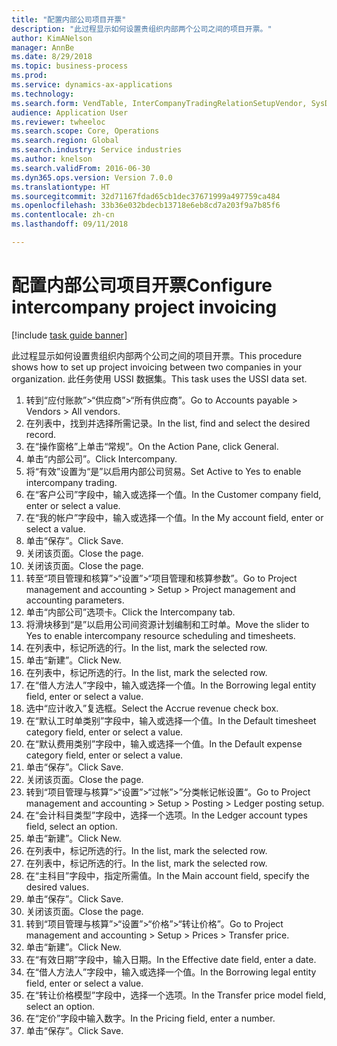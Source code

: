 ```yaml
--- 
title: "配置内部公司项目开票"
description: "此过程显示如何设置贵组织内部两个公司之间的项目开票。"
author: KimANelson
manager: AnnBe
ms.date: 8/29/2018
ms.topic: business-process
ms.prod: 
ms.service: dynamics-ax-applications
ms.technology: 
ms.search.form: VendTable, InterCompanyTradingRelationSetupVendor, SysDataAreaSelectLookup, ProjParameters, ProjPosting, ProjTransferPrice
audience: Application User
ms.reviewer: twheeloc
ms.search.scope: Core, Operations
ms.search.region: Global
ms.search.industry: Service industries
ms.author: knelson
ms.search.validFrom: 2016-06-30
ms.dyn365.ops.version: Version 7.0.0
ms.translationtype: HT
ms.sourcegitcommit: 32d71167fdad65cb1dec37671999a497759ca484
ms.openlocfilehash: 33b36e032bdecb13718e6eb8cd7a203f9a7b85f6
ms.contentlocale: zh-cn
ms.lasthandoff: 09/11/2018

---
```

# <a name="configure-intercompany-project-invoicing"></a><span data-ttu-id="5ff27-103">配置内部公司项目开票</span><span class="sxs-lookup"><span data-stu-id="5ff27-103">Configure intercompany project invoicing</span></span>

[!include [task guide banner](../../includes/task-guide-banner.md)]

<span data-ttu-id="5ff27-104">此过程显示如何设置贵组织内部两个公司之间的项目开票。</span><span class="sxs-lookup"><span data-stu-id="5ff27-104">This procedure shows how to set up project invoicing between two companies in your organization.</span></span> <span data-ttu-id="5ff27-105">此任务使用 USSI 数据集。</span><span class="sxs-lookup"><span data-stu-id="5ff27-105">This task uses the USSI data set.</span></span>

1. <span data-ttu-id="5ff27-106">转到“应付账款”>“供应商”>“所有供应商”。</span><span class="sxs-lookup"><span data-stu-id="5ff27-106">Go to Accounts payable > Vendors > All vendors.</span></span>
2. <span data-ttu-id="5ff27-107">在列表中，找到并选择所需记录。</span><span class="sxs-lookup"><span data-stu-id="5ff27-107">In the list, find and select the desired record.</span></span>
3. <span data-ttu-id="5ff27-108">在“操作窗格”上单击“常规”。</span><span class="sxs-lookup"><span data-stu-id="5ff27-108">On the Action Pane, click General.</span></span>
4. <span data-ttu-id="5ff27-109">单击“内部公司”。</span><span class="sxs-lookup"><span data-stu-id="5ff27-109">Click Intercompany.</span></span>
5. <span data-ttu-id="5ff27-110">将“有效”设置为“是”以启用内部公司贸易。</span><span class="sxs-lookup"><span data-stu-id="5ff27-110">Set Active to Yes to enable intercompany trading.</span></span>
6. <span data-ttu-id="5ff27-111">在“客户公司”字段中，输入或选择一个值。</span><span class="sxs-lookup"><span data-stu-id="5ff27-111">In the Customer company field, enter or select a value.</span></span>
7. <span data-ttu-id="5ff27-112">在“我的帐户”字段中，输入或选择一个值。</span><span class="sxs-lookup"><span data-stu-id="5ff27-112">In the My account field, enter or select a value.</span></span>
8. <span data-ttu-id="5ff27-113">单击“保存”。</span><span class="sxs-lookup"><span data-stu-id="5ff27-113">Click Save.</span></span>
9. <span data-ttu-id="5ff27-114">关闭该页面。</span><span class="sxs-lookup"><span data-stu-id="5ff27-114">Close the page.</span></span>
10. <span data-ttu-id="5ff27-115">关闭该页面。</span><span class="sxs-lookup"><span data-stu-id="5ff27-115">Close the page.</span></span>
11. <span data-ttu-id="5ff27-116">转至“项目管理和核算”>“设置”>“项目管理和核算参数”。</span><span class="sxs-lookup"><span data-stu-id="5ff27-116">Go to Project management and accounting > Setup > Project management and accounting parameters.</span></span>
12. <span data-ttu-id="5ff27-117">单击“内部公司”选项卡。</span><span class="sxs-lookup"><span data-stu-id="5ff27-117">Click the Intercompany tab.</span></span>
13. <span data-ttu-id="5ff27-118">将滑块移到“是”以启用公司间资源计划编制和工时单。</span><span class="sxs-lookup"><span data-stu-id="5ff27-118">Move the slider to Yes to enable intercompany resource scheduling and timesheets.</span></span>
14. <span data-ttu-id="5ff27-119">在列表中，标记所选的行。</span><span class="sxs-lookup"><span data-stu-id="5ff27-119">In the list, mark the selected row.</span></span>
15. <span data-ttu-id="5ff27-120">单击“新建”。</span><span class="sxs-lookup"><span data-stu-id="5ff27-120">Click New.</span></span>
16. <span data-ttu-id="5ff27-121">在列表中，标记所选的行。</span><span class="sxs-lookup"><span data-stu-id="5ff27-121">In the list, mark the selected row.</span></span>
17. <span data-ttu-id="5ff27-122">在“借人方法人”字段中，输入或选择一个值。</span><span class="sxs-lookup"><span data-stu-id="5ff27-122">In the Borrowing legal entity field, enter or select a value.</span></span>
18. <span data-ttu-id="5ff27-123">选中“应计收入”复选框。</span><span class="sxs-lookup"><span data-stu-id="5ff27-123">Select the Accrue revenue check box.</span></span>
19. <span data-ttu-id="5ff27-124">在“默认工时单类别”字段中，输入或选择一个值。</span><span class="sxs-lookup"><span data-stu-id="5ff27-124">In the Default timesheet category field, enter or select a value.</span></span>
20. <span data-ttu-id="5ff27-125">在“默认费用类别”字段中，输入或选择一个值。</span><span class="sxs-lookup"><span data-stu-id="5ff27-125">In the Default expense category field, enter or select a value.</span></span>
21. <span data-ttu-id="5ff27-126">单击“保存”。</span><span class="sxs-lookup"><span data-stu-id="5ff27-126">Click Save.</span></span>
22. <span data-ttu-id="5ff27-127">关闭该页面。</span><span class="sxs-lookup"><span data-stu-id="5ff27-127">Close the page.</span></span>
23. <span data-ttu-id="5ff27-128">转到“项目管理与核算”>“设置”>“过帐”>”分类帐记帐设置“。</span><span class="sxs-lookup"><span data-stu-id="5ff27-128">Go to Project management and accounting > Setup > Posting > Ledger posting setup.</span></span>
24. <span data-ttu-id="5ff27-129">在“会计科目类型”字段中，选择一个选项。</span><span class="sxs-lookup"><span data-stu-id="5ff27-129">In the Ledger account types field, select an option.</span></span>
25. <span data-ttu-id="5ff27-130">单击“新建”。</span><span class="sxs-lookup"><span data-stu-id="5ff27-130">Click New.</span></span>
26. <span data-ttu-id="5ff27-131">在列表中，标记所选的行。</span><span class="sxs-lookup"><span data-stu-id="5ff27-131">In the list, mark the selected row.</span></span>
27. <span data-ttu-id="5ff27-132">在列表中，标记所选的行。</span><span class="sxs-lookup"><span data-stu-id="5ff27-132">In the list, mark the selected row.</span></span>
28. <span data-ttu-id="5ff27-133">在“主科目”字段中，指定所需值。</span><span class="sxs-lookup"><span data-stu-id="5ff27-133">In the Main account field, specify the desired values.</span></span>
29. <span data-ttu-id="5ff27-134">单击“保存”。</span><span class="sxs-lookup"><span data-stu-id="5ff27-134">Click Save.</span></span>
30. <span data-ttu-id="5ff27-135">关闭该页面。</span><span class="sxs-lookup"><span data-stu-id="5ff27-135">Close the page.</span></span>
31. <span data-ttu-id="5ff27-136">转到“项目管理与核算”>“设置”>“价格”>“转让价格”。</span><span class="sxs-lookup"><span data-stu-id="5ff27-136">Go to Project management and accounting > Setup > Prices > Transfer price.</span></span>
32. <span data-ttu-id="5ff27-137">单击“新建”。</span><span class="sxs-lookup"><span data-stu-id="5ff27-137">Click New.</span></span>
33. <span data-ttu-id="5ff27-138">在“有效日期”字段中，输入日期。</span><span class="sxs-lookup"><span data-stu-id="5ff27-138">In the Effective date field, enter a date.</span></span>
34. <span data-ttu-id="5ff27-139">在“借人方法人”字段中，输入或选择一个值。</span><span class="sxs-lookup"><span data-stu-id="5ff27-139">In the Borrowing legal entity field, enter or select a value.</span></span>
35. <span data-ttu-id="5ff27-140">在“转让价格模型”字段中，选择一个选项。</span><span class="sxs-lookup"><span data-stu-id="5ff27-140">In the Transfer price model field, select an option.</span></span>
36. <span data-ttu-id="5ff27-141">在“定价”字段中输入数字。</span><span class="sxs-lookup"><span data-stu-id="5ff27-141">In the Pricing field, enter a number.</span></span>
37. <span data-ttu-id="5ff27-142">单击“保存”。</span><span class="sxs-lookup"><span data-stu-id="5ff27-142">Click Save.</span></span>


